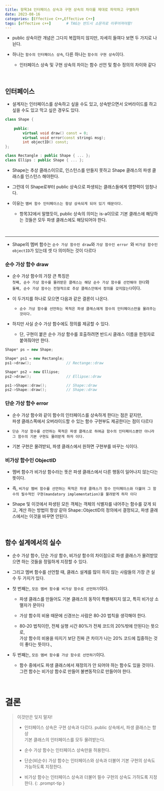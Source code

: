 ```yaml
---
title: 항목34 인터페이스 상속과 구현 상속의 차이를 제대로 파악하고 구별하자
date: 2023-08-16
categories: [Effective C++,Effective C++]
tags: [effective c++]		# TAG는 반드시 소문자로 이루어져야함!
---
```


* public 상속이란 개념은 그다지 복잡하지 않지만, 자세히 들여다 보면 두 가지로 나뉜다.

* 하나는 `함수의 인터페이스 상속`, 다른 하나는 `함수의 구현 상속`이다.

  * 인터페이스 상속 및 구현 상속의 차이는 함수 선언 및 함수 정의의 차이와 같다


<br>

**인터페이스**
-----------

* 설계자는 인터페이스를 상속하고 싶을 수도 있고, 상속받으면서 오버라이드를 하고싶을 수도 있고 막고 싶은 경우도 있다.

```c++
class Shape {
    
    public:
        virtual void draw() const = 0;
        virtual void error(const string& msg);
        int objectID() const;
};

class Rectangle : public Shape { ... };
class Ellips : public Shape { ... };
```

* Shape는 추상 클래스이므로, 인스턴스를 만들지 못하고 Shape 클래스의 파생 클래스를 인스턴스 해야한다.

* 그런데 이 Shape로부터 public 상속으로 파생되는 클래스들에게 영향력이 엄청나다.

* 이유는 `멤버 함수 인터페이스는 항상 상속되게 되어 있기 때문이다.`

  * 항목32에서 말했듯이, public 상속의 의미는 is-a이므로 기본 클래스에 해당하는 것들은 모두 파생 클래스에도 해당되어야 한다.

<br>

----------------


* Shape의 멤버 함수는 `순수 가상 함수인 draw`와 `가상 함수인 error `와 `비가상 함수인 objectID`가 있는데 셋 다 의미하는 것이 다르다


### 순수 가상 함수 draw

* 순수 가상 함수의 가장 큰 특징은<br>
  `첫째, 순수 가상 함수를 물려받은 클래스는 해당 순수 가상 함수를 선언해야 한다`와<br>
  `둘째, 순수 가상 함수는 전형적으로 추상 클래스안에서 정의를 갖지않는다`이다.

* 이 두가지를 하나로 모으면 다음과 같은 결론이 나온다.

  * `순수 가상 함수를 선언하는 목적은 파생 클래스에게 함수의 인터페이스만을 물려주는 것이다.`


* 하지만 사실 순수 가상 함수에도 정의를 제공할 수 있다.

  * 단, 구현이 붙은 순수 가상 함수를 호출하려면 반드시 클래스 이름을 한정자로 붙여줘야만 한다.



```c++
Shape* ps = new Shape;

Shape* ps1 = new Rectangle;
ps1->draw();                // Rectange::draw

Shape* ps2 = new Ellipse;
ps2->draw();                // Ellipse::draw

ps1->Shape::draw();         // Shape::draw
ps2->Shape::draw();         // Shape::draw
```

### 단순 가상 함수 error

* 순수 가상 함수와 같이 함수의 인터페이스를 상속하게 한다는 점은 같지만,<br>
  파생 클래스쪽에서 오버라이드할 수 있는 함수 구현부도 제공한다는 점이 다르다

* `단순 가상 함수를 선언하는 목적은 파생 클래스로 하여금 함수의 인터페이스뿐만 아니라 그 함수의 기본 구현도 물려받게 하자 이다.`

* 기본 구현은 물려받되, 파생 클래스에서 원하면 구현부를 바꾸는 식이다.


### 비가상 함수인 ObjectID

* 멤버 함수가 비가상 함수라는 뜻은 파생 클래스에서 다른 행동이 일어나지 않는다는 뜻이다.

* 즉, `비가상 멤버 함수를 선언하는 목적은 파생 클래스가 함수 인터페이스와 더불어 그 함수의 필수적인 구현(mandatory implementation)을 물려받게 하자 이다`

* Shape 및 이것에서 파생된 모든 객체는 객체의 식별자를 내어주는 함수를 갖게 되고, 계산 하는 방법이 항상 같아 Shape::ObjectID의 정의에서 결정되고, 파생 클래스에서는 이것을 바꾸면 안된다.


<br>

**함수 설계에서의 실수**
---------------

* 순수 가상 함수, 단순 가상 함수, 비가상 함수의 차이점으로 파생 클래스가 물려받았으면 하는 것들을 정밀하게 지정할 수 있다.

* 그리고 멤버 함수를 선언할 때, 클래스 설계를 많이 하지 않는 사람들의 가장 큰 실수 두 가지가 있다.

* 첫 번째는, `모든 멤버 함수를 비가상 함수로 선언하기`이다.

  * 파생 클래스를 만들어도 기본 클래스의 동작이 특별해지지 않고, 특히 비가상 소멸자가 문이다

  * 가상 함수의 비용 때문에 신경쓰는 사람은 80-20 법칙을 생각해야 한다.

  * 80-20 법칙이란, 전체 실행 시간 80%가 전체 코드의 20%밖에 안된다는 뜻으로,<br>가상 함수의 비용을 따지기 보단 진짜 큰 차이가 나는 20% 코드에 집중하는 것이 좋다는 뜻이다.,


* 두 번째는, `모든 멤버 함수를 가상 함수로 선언하기`이다.
  * 함수 중에서도 파생 클래스에서 재정의가 안 되어야 하는 함수도 있을 것이다.<br>
    그런 함수는 비가상 함수로 만들어 불변동작으로 만들어야 한다.

<br>

**결론**
=======

> 이것만은 잊지 말자!
> * 인터페이스 상속은 구현 상속과 다르다. public 상속에서, 파생 클래스는 항상<br>
>   기본 클래스의 인터페이스를 모두 물려받는다.
>
> * 순수 가상 함수는 인터페이스 상속만을 허용한다.
>
> * 단순(비순수) 가상 함수는 인터페이스와 상속과 더불어 기본 구현의 상속도 가능하도록 
>   지정한다.
>
> * 비가상 함수는 인터페이스 상속과 더불어 필수 구현의 상속도 가하도록 지정한다.
{: .prompt-tip }

